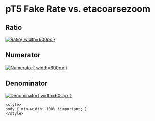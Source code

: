 # pT5 Fake Rate vs. etacoarsezoom

## Ratio

[![Ratio](../mtv/var/pT5_fakerate_etacoarsezoom.png){ width=600px }](../mtv/var/pT5_fakerate_etacoarsezoom.pdf)

## Numerator

[![Numerator](../mtv/num/pT5_fakerate_etacoarsezoom_num.png){ width=600px }](../mtv/num/pT5_fakerate_etacoarsezoom_num.pdf)

## Denominator

[![Denominator](../mtv/den/pT5_fakerate_etacoarsezoom_den.png){ width=600px }](../mtv/den/pT5_fakerate_etacoarsezoom_den.pdf)


``` {=html}
<style>
body { min-width: 100% !important; }
</style>
```
